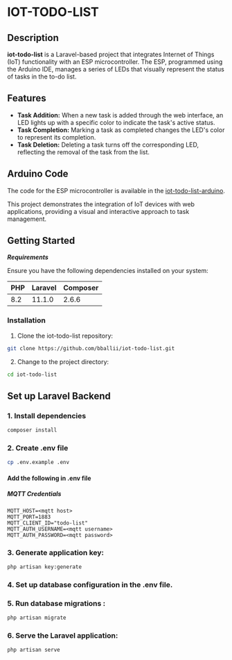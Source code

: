 # IOT-TODO-LIST

## Description

**iot-todo-list** is a Laravel-based project that integrates Internet of Things (IoT) functionality with an ESP microcontroller. The ESP, programmed using the Arduino IDE, manages a series of LEDs that visually represent the status of tasks in the to-do list.

## Features

-   **Task Addition:** When a new task is added through the web interface, an LED lights up with a specific color to indicate the task's active status.
-   **Task Completion:** Marking a task as completed changes the LED's color to represent its completion.
-   **Task Deletion:** Deleting a task turns off the corresponding LED, reflecting the removal of the task from the list.

## Arduino Code

The code for the ESP microcontroller is available in the [iot-todo-list-arduino](https://github.com/bballii/iot-todo-list-arduino).

This project demonstrates the integration of IoT devices with web applications, providing a visual and interactive approach to task management.

## Getting Started

**_Requirements_**

Ensure you have the following dependencies installed on your system:

| PHP   | Laravel | Composer |
| ----- | ------- | -------- |
| 8.2   | 11.1.0  | 2.6.6    |

### Installation

1. Clone the iot-todo-list repository:

```sh
git clone https://github.com/bballii/iot-todo-list.git
```

2. Change to the project directory:

```sh
cd iot-todo-list
```

## Set up Laravel Backend

### 1. Install dependencies

```bash
composer install
```

### 2. Create .env file

```bash
cp .env.example .env
```

#### Add the following in .env file

##### MQTT Credentials

```
MQTT_HOST=<mqtt host>
MQTT_PORT=1883
MQTT_CLIENT_ID="todo-list"
MQTT_AUTH_USERNAME=<mqtt username>
MQTT_AUTH_PASSWORD=<mqtt password>
```

### 3. Generate application key:

```bash
php artisan key:generate
```

### 4. Set up database configuration in the .env file.

### 5. Run database migrations :

```bash
php artisan migrate
```

### 6. Serve the Laravel application:

```bash
php artisan serve
```
